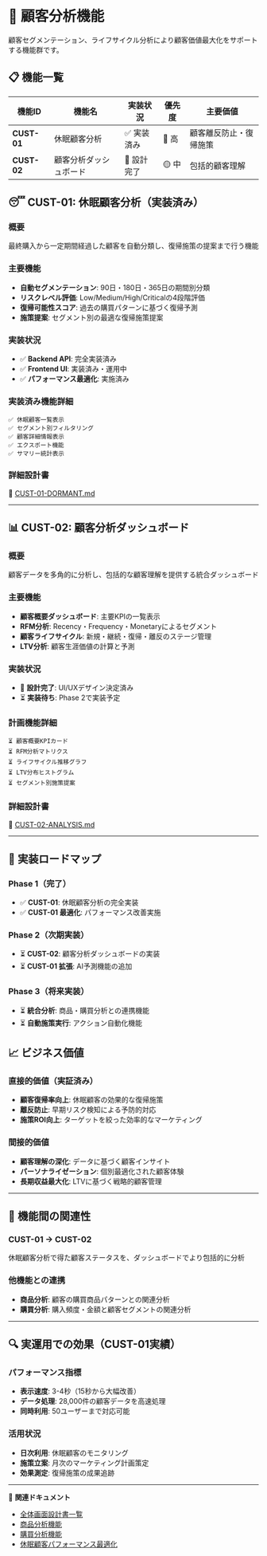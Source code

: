 # 👥 顧客分析機能

顧客セグメンテーション、ライフサイクル分析により顧客価値最大化をサポートする機能群です。

## 📋 機能一覧

| 機能ID | 機能名 | 実装状況 | 優先度 | 主要価値 |
|--------|--------|----------|--------|----------|
| **CUST-01** | 休眠顧客分析 | ✅ 実装済み | 🔴 高 | 顧客離反防止・復帰施策 |
| **CUST-02** | 顧客分析ダッシュボード | 📝 設計完了 | 🟡 中 | 包括的顧客理解 |

## 😴 CUST-01: 休眠顧客分析（実装済み）

### 概要
最終購入から一定期間経過した顧客を自動分類し、復帰施策の提案まで行う機能

### 主要機能
- **自動セグメンテーション**: 90日・180日・365日の期間別分類
- **リスクレベル評価**: Low/Medium/High/Criticalの4段階評価
- **復帰可能性スコア**: 過去の購買パターンに基づく復帰予測
- **施策提案**: セグメント別の最適な復帰施策提案

### 実装状況
- ✅ **Backend API**: 完全実装済み
- ✅ **Frontend UI**: 実装済み・運用中
- ✅ **パフォーマンス最適化**: 実施済み

### 実装済み機能詳細
```
✅ 休眠顧客一覧表示
✅ セグメント別フィルタリング
✅ 顧客詳細情報表示
✅ エクスポート機能
✅ サマリー統計表示
```

### 詳細設計書
📄 [CUST-01-DORMANT.md](./CUST-01-DORMANT.md)

---

## 📊 CUST-02: 顧客分析ダッシュボード

### 概要
顧客データを多角的に分析し、包括的な顧客理解を提供する統合ダッシュボード

### 主要機能
- **顧客概要ダッシュボード**: 主要KPIの一覧表示
- **RFM分析**: Recency・Frequency・Monetaryによるセグメント
- **顧客ライフサイクル**: 新規・継続・復帰・離反のステージ管理
- **LTV分析**: 顧客生涯価値の計算と予測

### 実装状況
- 📝 **設計完了**: UI/UXデザイン決定済み
- ⏳ **実装待ち**: Phase 2で実装予定

### 計画機能詳細
```
⏳ 顧客概要KPIカード
⏳ RFM分析マトリクス
⏳ ライフサイクル推移グラフ
⏳ LTV分布ヒストグラム
⏳ セグメント別施策提案
```

### 詳細設計書
📄 [CUST-02-ANALYSIS.md](./CUST-02-ANALYSIS.md)

---

## 🔄 実装ロードマップ

### Phase 1（完了）
- ✅ **CUST-01**: 休眠顧客分析の完全実装
- ✅ **CUST-01 最適化**: パフォーマンス改善実施

### Phase 2（次期実装）
- ⏳ **CUST-02**: 顧客分析ダッシュボードの実装
- ⏳ **CUST-01 拡張**: AI予測機能の追加

### Phase 3（将来実装）
- ⏳ **統合分析**: 商品・購買分析との連携機能
- ⏳ **自動施策実行**: アクション自動化機能

## 📈 ビジネス価値

### 直接的価値（実証済み）
- **顧客復帰率向上**: 休眠顧客の効果的な復帰施策
- **離反防止**: 早期リスク検知による予防的対応
- **施策ROI向上**: ターゲットを絞った効率的なマーケティング

### 間接的価値
- **顧客理解の深化**: データに基づく顧客インサイト
- **パーソナライゼーション**: 個別最適化された顧客体験
- **長期収益最大化**: LTVに基づく戦略的顧客管理

---

## 🎯 機能間の関連性

### CUST-01 → CUST-02
休眠顧客分析で得た顧客ステータスを、ダッシュボードでより包括的に分析

### 他機能との連携
- **商品分析**: 顧客の購買商品パターンとの関連分析
- **購買分析**: 購入頻度・金額と顧客セグメントの関連分析

---

## 🔍 実運用での効果（CUST-01実績）

### パフォーマンス指標
- **表示速度**: 3-4秒（15秒から大幅改善）
- **データ処理**: 28,000件の顧客データを高速処理
- **同時利用**: 50ユーザーまで対応可能

### 活用状況
- **日次利用**: 休眠顧客のモニタリング
- **施策立案**: 月次のマーケティング計画策定
- **効果測定**: 復帰施策の成果追跡

---

📄 **関連ドキュメント**
- [全体画面設計書一覧](../README.md)
- [商品分析機能](../product-analysis/README.md)
- [購買分析機能](../purchase-analysis/README.md)
- [休眠顧客パフォーマンス最適化](../../performance/dormant-customer-optimization.md)